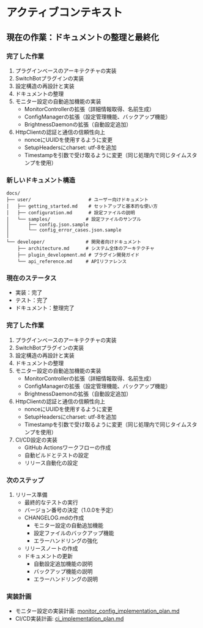 # アクティブコンテキスト

## 現在の作業：ドキュメントの整理と最終化

### 完了した作業
1. プラグインベースのアーキテクチャの実装
2. SwitchBotプラグインの実装
3. 設定構造の再設計と実装
4. ドキュメントの整理
5. モニター設定の自動追加機能の実装
   - MonitorControllerの拡張（詳細情報取得、名前生成）
   - ConfigManagerの拡張（設定管理機能、バックアップ機能）
   - BrightnessDaemonの拡張（自動設定追加）
6. HttpClientの認証と通信の信頼性向上
   - nonceにUUIDを使用するように変更
   - SetupHeadersにcharset: utf-8を追加
   - Timestampを引数で受け取るように変更（同じ処理内で同じタイムスタンプを使用）

### 新しいドキュメント構造
```
docs/
├── user/                     # ユーザー向けドキュメント
│   ├── getting_started.md    # セットアップと基本的な使い方
│   ├── configuration.md      # 設定ファイルの説明
│   └── samples/             # 設定ファイルのサンプル
│       ├── config.json.sample
│       └── config_error_cases.json.sample
│
└── developer/               # 開発者向けドキュメント
    ├── architecture.md      # システム全体のアーキテクチャ
    ├── plugin_development.md # プラグイン開発ガイド
    └── api_reference.md     # APIリファレンス
```

### 現在のステータス
- 実装：完了
- テスト：完了
- ドキュメント：整理完了

### 完了した作業
1. プラグインベースのアーキテクチャの実装
2. SwitchBotプラグインの実装
3. 設定構造の再設計と実装
4. ドキュメントの整理
5. モニター設定の自動追加機能の実装
   - MonitorControllerの拡張（詳細情報取得、名前生成）
   - ConfigManagerの拡張（設定管理機能、バックアップ機能）
   - BrightnessDaemonの拡張（自動設定追加）
6. HttpClientの認証と通信の信頼性向上
   - nonceにUUIDを使用するように変更
   - SetupHeadersにcharset: utf-8を追加
   - Timestampを引数で受け取るように変更（同じ処理内で同じタイムスタンプを使用）
7. CI/CD設定の実装
   - GitHub Actionsワークフローの作成
   - 自動ビルドとテストの設定
   - リリース自動化の設定

### 次のステップ
1. リリース準備
   - 最終的なテストの実行
   - バージョン番号の決定（1.0.0を予定）
   - CHANGELOG.mdの作成
     * モニター設定の自動追加機能
     * 設定ファイルのバックアップ機能
     * エラーハンドリングの強化
   - リリースノートの作成
   - ドキュメントの更新
     * 自動設定追加機能の説明
     * バックアップ機能の説明
     * エラーハンドリングの説明

### 実装計画
- モニター設定の実装計画: [monitor_config_implementation_plan.md](monitor_config_implementation_plan.md)
- CI/CD実装計画: [ci_implementation_plan.md](ci_implementation_plan.md)
